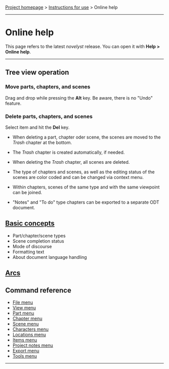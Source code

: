 [Project homepage](../index) > [Instructions for use](../usage) > Online help

--- 

# Online help

This page refers to the latest *novelyst* release.
You can open it with **Help > Online help**.

--- 

## Tree view operation

### Move parts, chapters, and scenes

Drag and drop while pressing the **Alt** key. Be aware, there is no "Undo" feature. 

### Delete parts, chapters, and scenes

Select item and hit the **Del** key.

- When deleting a part, chapter oder scene, the scenes are moved to the _Trash_ chapter at the bottom. 
- The _Trash_ chapter is created automatically, if needed. 
- When deleting the _Trash_ chapter, all scenes are deleted.

- The type of chapters and scenes, as well as the editing status of the scenes are color coded and can be changed via context menu.
- Within chapters, scenes of the same type and with the same viewpoint can be joined.
- "Notes" and "To do" type chapters can be exported to a separate ODT document. 

## [Basic concepts](basic_concepts)

- Part/chapter/scene types
- Scene completion status
- Mode of discourse
- Formatting text
- About document language handling

## [Arcs](arcs)

## Command reference

- [File menu](file_menu)
- [View menu](view_menu)
- [Part menu](part_menu)
- [Chapter menu](chapter_menu)
- [Scene menu](scene_menu)
- [Characters menu](characters_menu)
- [Locations menu](locations_menu)
- [Items menu](items_menu)
- [Project notes menu](project_notes_menu)
- [Export menu](export_menu)
- [Tools menu](tools_menu)

---
